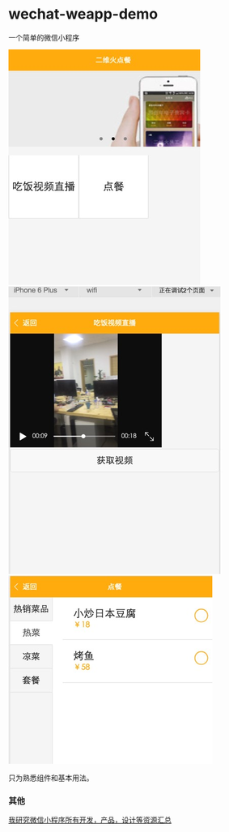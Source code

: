 # wechat-weapp-demo
一个简单的微信小程序

![](./1.jpg)
![](./2.jpg)
![](./3.jpg)

只为熟悉组件和基本用法。

### 其他

[我研究微信小程序所有开发，产品，设计等资源汇总](https://github.com/edagarli/wechat-webapp-resources)

